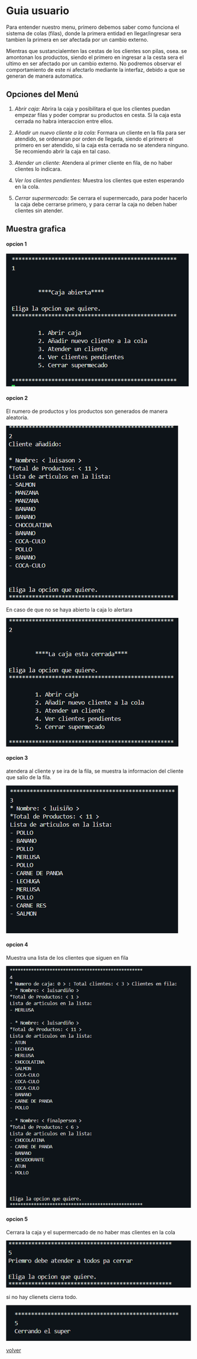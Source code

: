 # Guia usuario

Para entender nuestro menu, primero debemos saber como funciona el sistema de colas (filas), donde la primera entidad en llegar/ingresar sera tambien la primera en ser afectada por un cambio externo. 

Mientras que sustancialemten las cestas de los clientes son pilas, osea. se amontonan los productos, siendo el primero en ingresar a la cesta sera el ultimo en ser afectado por un cambio externo. No podremos observar el comportamiento de este ni afectarlo mediante la interfaz, debido a que se generan de manera automatica.

## Opciones del Menú

1) *Abrir caja:* Abrira la caja y posibilitara el que los clientes puedan empezar filas y poder comprar su productos en cesta. Si la caja esta cerrada no habra interaccion entre ellos.

2) *Añadir un nuevo cliente a la cola:* Formara un cliente en la fila para ser atendido, se ordenaran por orden de llegada, siendo el primero el primero en ser atendido, si la caja esta cerrada no se atendera ninguno. Se recomiendo abrir la caja en tal caso.

3) *Atender un cliente:* Atendera al primer cliente en fila, de no haber clientes lo indicara.

4) *Ver los clientes pendientes:* Muestra los clientes que esten esperando en la cola. 

5) *Cerrar supermercado:* Se cerrara el supermercado, para poder hacerlo la caja debe cerrarse primero, y para cerrar la caja no deben haber clientes sin atender.

## Muestra grafica

#### opcion 1

![alt text](./img/opcion1.png)

#### opcion 2

El numero de productos y los productos son generados de manera aleatoria.

![alt text](./img/opcion2.png)

En caso de que no se haya abierto la caja lo alertara

![alt text](./img/opcion2.1.png)

#### opcion 3

atendera al cliente y se ira de la fila, se muestra la informacion del cliente que salio de la fila.

![alt text](./img/opcion3.png)

#### opcion 4

Muestra una lista de los clientes que siguen en fila

![alt text](./img/opcion4.png)

#### opcion 5

Cerrara la caja  y el supermercado de no haber mas clientes en la cola

![alt text](./img/opcion5.png)

si no hay clienets cierra todo.

![alt text](./img/opcion5.1.png)

[volver](../README.md)